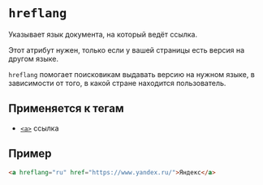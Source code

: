 # `hreflang`

Указывает язык документа, на который ведёт ссылка.

Этот атрибут нужен, только если у вашей страницы есть версия на другом языке.

`hreflang` помогает поисковикам выдавать версию на нужном языке, в зависимости от того, в какой стране находится пользователь.

## Применяется к тегам

- [`<a>`](<../TAGS INLINE/a.md>) ссылка

## Пример

```html
<a hreflang="ru" href="https://www.yandex.ru/">Яндекс</a>
```
